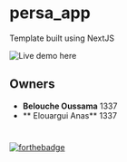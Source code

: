 # persa_app

Template built using NextJS

![Live demo here](https://persa-app-git-master.xd-ob.vercel.app/)

## Owners
- **Belouche Oussama** 1337
- ** Elouargui Anas** 1337

#
[![forthebadge](https://forthebadge.com/images/badges/made-with-javascript.svg)](https://forthebadge.com)
